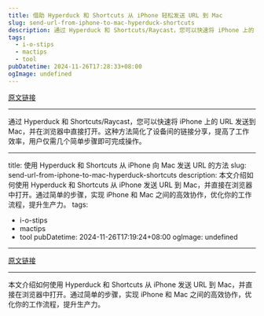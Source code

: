 ```yaml
---
title: 借助 Hyperduck 和 Shortcuts 从 iPhone 轻松发送 URL 到 Mac
slug: send-url-from-iphone-to-mac-hyperduck-shortcuts
description: 通过 Hyperduck 和 Shortcuts/Raycast，您可以快速将 iPhone 上的 URL 发送到 Mac，并在浏览器中直接打开。这种方法简化了设备间的链接分享，提高了工作效率，用户仅需几个简单步骤即可完成操作。
tags: 
  - i-o-stips
  - mactips
  - tool
pubDatetime: 2024-11-26T17:28:33+08:00
ogImage: undefined
---
```


[原文链接](https://blog.finengine.tech/posts/Send-URL-from-iPhone-to-Mac-with-Hyperduck-and-Shortcuts/)

---

通过 Hyperduck 和 Shortcuts/Raycast，您可以快速将 iPhone 上的 URL 发送到 Mac，并在浏览器中直接打开。这种方法简化了设备间的链接分享，提高了工作效率，用户仅需几个简单步骤即可完成操作。

---
title: 使用 Hyperduck 和 Shortcuts 从 iPhone 向 Mac 发送 URL 的方法
slug: send-url-from-iphone-to-mac-hyperduck-shortcuts
description: 本文介绍如何使用 Hyperduck 和 Shortcuts 从 iPhone 发送 URL 到 Mac，并直接在浏览器中打开。通过简单的步骤，实现 iPhone 和 Mac 之间的高效协作，优化你的工作流程，提升生产力。
tags: 
  - i-o-stips
  - mactips
  - tool
pubDatetime: 2024-11-26T17:19:24+08:00
ogImage: undefined
---

[原文链接](https://blog.finengine.tech/posts/Send-URL-from-iPhone-to-Mac-with-Hyperduck-and-Shortcuts/)

---

本文介绍如何使用 Hyperduck 和 Shortcuts 从 iPhone 发送 URL 到 Mac，并直接在浏览器中打开。通过简单的步骤，实现 iPhone 和 Mac 之间的高效协作，优化你的工作流程，提升生产力。

